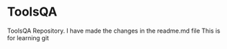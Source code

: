 # ToolsQA
ToolsQA Repository.
I have made the changes in the readme.md file
This is for learning git

